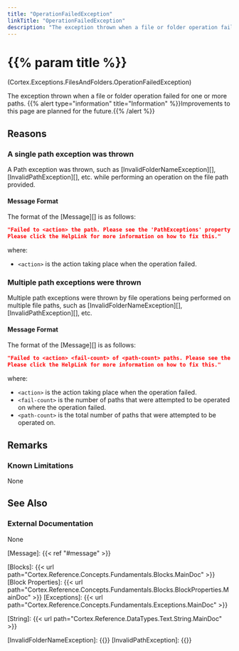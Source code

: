 ```yaml
---
title: "OperationFailedException"
linkTitle: "OperationFailedException"
description: "The exception thrown when a file or folder operation failed for one or more paths."
---
```


# {{% param title %}}

<p class="namespace">(Cortex.Exceptions.FilesAndFolders.OperationFailedException)</p>
The exception thrown when a file or folder operation failed for one or more paths.
{{% alert type="information" title="Information" %}}Improvements to this page are planned for the future.{{% /alert %}}

## Reasons

### A single path exception was thrown

A Path exception was thrown, such as [InvalidFolderNameException][], [InvalidPathException][], etc. while performing an operation on the file path provided.

#### Message Format

The format of the [Message][] is as follows:

```json
"Failed to <action> the path. Please see the 'PathExceptions' property for details on why the operation failed.
Please click the HelpLink for more information on how to fix this."
```

where:

* `<action>` is the action taking place when the operation failed.

### Multiple path exceptions were thrown

Multiple path exceptions were thrown by file operations being performed on multiple file paths, such as [InvalidFolderNameException][], [InvalidPathException][], etc.

#### Message Format

The format of the [Message][] is as follows:

```json
"Failed to <action> <fail-count> of <path-count> paths. Please see the 'PathExceptions' property for details on why each operation failed.
Please click the HelpLink for more information on how to fix this."
```

where:

* `<action>` is the action taking place when the operation failed.
* `<fail-count>` is the number of paths that were attempted to be operated on where the operation failed.
* `<path-count>` is the total number of paths that were attempted to be operated on.

## Remarks

### Known Limitations

None

## See Also

### External Documentation

None

[Message]: {{< ref "#message" >}}

[Blocks]: {{< url path="Cortex.Reference.Concepts.Fundamentals.Blocks.MainDoc" >}}
[Block Properties]: {{< url path="Cortex.Reference.Concepts.Fundamentals.Blocks.BlockProperties.MainDoc" >}}
[Exceptions]: {{< url path="Cortex.Reference.Concepts.Fundamentals.Exceptions.MainDoc" >}}

[String]: {{< url path="Cortex.Reference.DataTypes.Text.String.MainDoc" >}}

[InvalidFolderNameException]: {{<url path="Cortex.Reference.Exceptions.FilesAndFolders.InvalidFolderNameException.MainDoc">}}
[InvalidPathException]: {{<url path="Cortex.Reference.Exceptions.FilesAndFolders.InvalidPathException.MainDoc">}}
